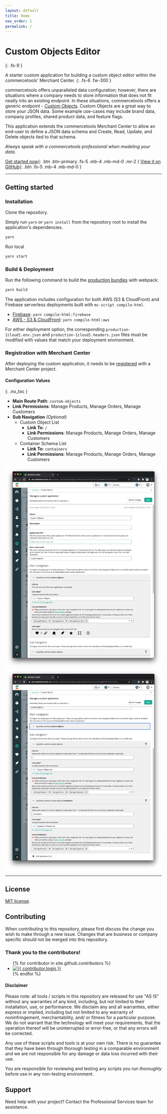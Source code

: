 ```yaml
---
layout: default
title: Home
nav_order: 1
permalink: /
---
```


<!--prettier-ignore-start-->
# Custom Objects Editor
{: .fs-9 }

A starter custom application for building a custom object editor within the commercetools' Merchant Center.
{: .fs-6 .fw-300 }

commercetools offers unparalleled data configuration; however, there are
situations where a company needs to store information that does not fit neatly
into an existing endpoint. In these situations, commercetools offers a generic
endpoint - [Custom Objects](https://docs.commercetools.com/http-api-projects-custom-objects).
Custom Objects are a great way to store your JSON data. Some example use-cases may include 
brand data, company profiles, shared product data, and feature flags.

This application extends the commercetools Merchant Center to allow an end-user to define
a JSON data schema and Create, Read, Update, and Delete objects tied to that schema.

_Always speak with a commercetools professional when modeling your data._

[Get started now](#getting-started){: .btn .btn-primary .fs-5 .mb-4 .mb-md-0 .mr-2 } [View it on GitHub](https://github.com/commercetools/commercetools-mc-custom-objects-starter){: .btn .fs-5 .mb-4 .mb-md-0 }

---


## Getting started
### Installation

Clone the repository.

Simply run `yarn` or `yarn install` from the repository root to install the
application's dependencies.

```bash
yarn
```

Run local

```bash
yarn start
```

### Build & Deployment

Run the following command to build the
[production bundles](https://docs.commercetools.com/custom-applications/deployment/production-build)
with webpack:

```bash
yarn build
```

The application includes configuration for both AWS (S3 & CloudFront) and
Firebase serverless deployments built with `mc-script compile-html`.

- [Firebase](https://appkit.commercetools.com/deployment/example-firebase):
  `yarn compile-html:firebase`
- [AWS - S3 & CloudFront](https://appkit.commercetools.com/deployment/example-aws-s3-cloudfront):
  `yarn compile-html:aws`

For either deployment option, the corresponding `production-{cloud}.env.json`
and `production-{cloud}.headers.json` files must be modified with values that
match your deployment environment.

### Registration with Merchant Center

After deploying the custom application, it needs to be
[registered](https://docs.commercetools.com/custom-applications/register-applications/configuring-a-custom-application)
with a Merchant Center project.

<!--prettier-ignore-start-->
#### Configuration Values
{: .no_toc }
<!--prettier-ignore-end-->

- **Main Route Path**: `custom-objects`
- **Link Permissions**: Manage Products, Manage Orders, Manage Customers
- **Sub Navigation** _(Optional)_
  - Custom Object List
    - **Link To**: `/`
    - **Link Permissions**: Manage Products, Manage Orders, Manage Customers
  - Container Schema List
    - **Link To**: `containers`
    - **Link Permissions**: Manage Products, Manage Orders, Manage Customers

![Merchant Center Registration - Main Nav](assets/custom-application-registration-main.png)
![Merchant Center Registration - Sub Nav](assets/custom-application-registration-sub.png)

---

## License

[MIT license](https://github.com/commercetools/commercetools/commercetools-mc-custom-objects-starter/LICENSE.txt).

## Contributing

When contributing to this repository, please first discuss the change you wish
to make through a new issue. Changes that are business or company specific
should not be merged into this repository.

### Thank you to the contributors!

<ul class="list-style-none">
{% for contributor in site.github.contributors %}
  <li class="d-inline-block mr-1">
     <a href="{{ contributor.html_url }}"><img src="{{ contributor.avatar_url }}" width="32" height="32" alt="{{ contributor.login }}"/></a>
  </li>
{% endfor %}
</ul>

#### Disclaimer

Please note: all tools / scripts in this repository are released for use "AS IS"
without any warranties of any kind, including, but not limited to their
installation, use, or performance. We disclaim any and all warranties, either
express or implied, including but not limited to any warranty of
noninfringement, merchantability, and/ or fitness for a particular purpose. We
do not warrant that the technology will meet your requirements, that the
operation thereof will be uninterrupted or error-free, or that any errors will
be corrected.

Any use of these scripts and tools is at your own risk. There is no guarantee
that they have been through thorough testing in a comparable environment and we
are not responsible for any damage or data loss incurred with their use.

You are responsible for reviewing and testing any scripts you run _thoroughly_
before use in any non-testing environment.

## Support

Need help with your project? Contact the Professional Services team for
assistance.
